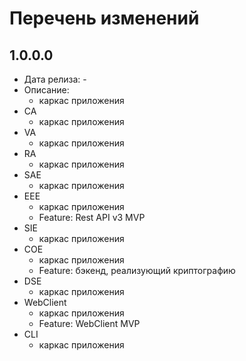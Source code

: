 # Перечень изменений

## 1.0.0.0
- Дата релиза: -
- Описание:
	- каркас приложения
- CA
	- каркас приложения
- VA
	- каркас приложения
- RA
	- каркас приложения
- SAE
	- каркас приложения
- EEE
	- каркас приложения
	- Feature: Rest API v3 MVP
- SIE
	- каркас приложения
- COE
	- каркас приложения
	- Feature: бэкенд, реализующий криптографию
- DSE
	- каркас приложения
- WebClient
	- каркас приложения
	- Feature: WebClient MVP
- CLI
	- каркас приложения